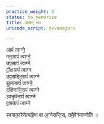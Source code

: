 ```yaml
---
practice_weight: 0
status: to_memorize
title: आपन् त्वा
unicode_script: devanagari

---
```

आपं॑ त्वाग्ने॒  
मन॒सापं॑ त्वाग्ने॒  
तप॒सापं॑ त्वाग्ने  
दी॒क्षयापं॑ त्वाग्न  
उप॒सद्भि॒रापं॑ त्वाग्ने  
सु॒त्ययापं॑ त्वाग्ने॒  
दक्षि॑णाभि॒रापं॑ त्वाग्ने  
ऽवभृ॒थेनापं॑ त्वाग्ने  
व॒शयापं॑ त्वाग्ने

स्वगाका॒रेणेत्या॑है॒षा वा अ॒ग्नेराप्ति॒स्, तयै॒वैन॑माप्नोति ॥